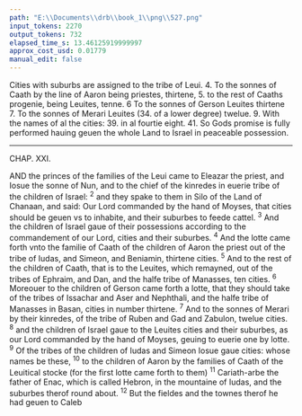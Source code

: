 ```yaml
---
path: "E:\\Documents\\drb\\book_1\\png\\527.png"
input_tokens: 2270
output_tokens: 732
elapsed_time_s: 13.46125919999997
approx_cost_usd: 0.01779
manual_edit: false
---
```

Cities with suburbs are assigned to the tribe of Leui. 4. To the sonnes of Caath by the line of Aaron being priestes, thirtene, 5. to the rest of Caaths progenie, being Leuites, tenne. 6 To the sonnes of Gerson Leuites thirtene 7. To the sonnes of Merari Leuites (34. of a lower degree) twelue. 9. With the names of al the cities: 39. in al fourtie eight. 41. So Gods promise is fully performed hauing geuen the whole Land to Israel in peaceable possession.

<hr>

CHAP. XXI.

AND the princes of the families of the Leui came to Eleazar the priest, and Iosue the sonne of Nun, and to the chief of the kinredes in euerie tribe of the children of Israel: <sup>2</sup> and they spake to them in Silo of the Land of Chanaan, and said: Our Lord commanded by the hand of Moyses, that cities should be geuen vs to inhabite, and their suburbes to feede cattel. <sup>3</sup> And the children of Israel gaue of their possessions according to the commandement of our Lord, cities and their suburbes. <sup>4</sup> And the lotte came forth vnto the familie of Caath of the children of Aaron the priest out of the tribe of Iudas, and Simeon, and Beniamin, thirtene cities. <sup>5</sup> And to the rest of the children of Caath, that is to the Leuites, which remayned, out of the tribes of Ephraim, and Dan, and the halfe tribe of Manasses, ten cities. <sup>6</sup> Moreouer to the children of Gerson came forth a lotte, that they should take of the tribes of Issachar and Aser and Nephthali, and the halfe tribe of Manasses in Basan, cities in number thirtene. <sup>7</sup> And to the sonnes of Merari by their kinredes, of the tribe of Ruben and Gad and Zabulon, twelue cities. <sup>8</sup> and the children of Israel gaue to the Leuites cities and their suburbes, as our Lord commanded by the hand of Moyses, geuing to euerie one by lotte. <sup>9</sup> Of the tribes of the children of Iudas and Simeon Iosue gaue cities: whose names be these, <sup>10</sup> to the children of Aaron by the families of Caath of the Leuitical stocke (for the first lotte came forth to them) <sup>11</sup> Cariath-arbe the father of Enac, which is called Hebron, in the mountaine of Iudas, and the suburbes therof round about. <sup>12</sup> But the fieldes and the townes therof he had geuen to Caleb

[^1]: Iosue. 14.